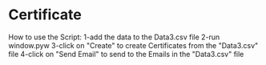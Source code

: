 # Certificate

How to use the Script:
1-add the data to the Data3.csv file
2-run window.pyw
3-click on "Create" to create Certificates from the "Data3.csv" file
4-click on "Send Email" to send to the Emails in the "Data3.csv" file
